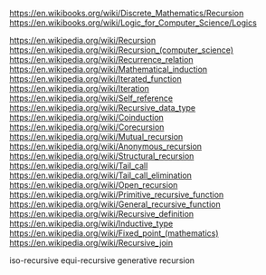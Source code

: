 
https://en.wikibooks.org/wiki/Discrete_Mathematics/Recursion
https://en.wikibooks.org/wiki/Logic_for_Computer_Science/Logics

https://en.wikipedia.org/wiki/Recursion
https://en.wikipedia.org/wiki/Recursion_(computer_science)
https://en.wikipedia.org/wiki/Recurrence_relation
https://en.wikipedia.org/wiki/Mathematical_induction
https://en.wikipedia.org/wiki/Iterated_function
https://en.wikipedia.org/wiki/Iteration
https://en.wikipedia.org/wiki/Self_reference
https://en.wikipedia.org/wiki/Recursive_data_type
https://en.wikipedia.org/wiki/Coinduction
https://en.wikipedia.org/wiki/Corecursion
https://en.wikipedia.org/wiki/Mutual_recursion
https://en.wikipedia.org/wiki/Anonymous_recursion
https://en.wikipedia.org/wiki/Structural_recursion
https://en.wikipedia.org/wiki/Tail_call
https://en.wikipedia.org/wiki/Tail_call_elimination
https://en.wikipedia.org/wiki/Open_recursion
https://en.wikipedia.org/wiki/Primitive_recursive_function
https://en.wikipedia.org/wiki/General_recursive_function
https://en.wikipedia.org/wiki/Recursive_definition
https://en.wikipedia.org/wiki/Inductive_type
https://en.wikipedia.org/wiki/Fixed_point_(mathematics)
https://en.wikipedia.org/wiki/Recursive_join

iso-recursive
equi-recursive
generative recursion
